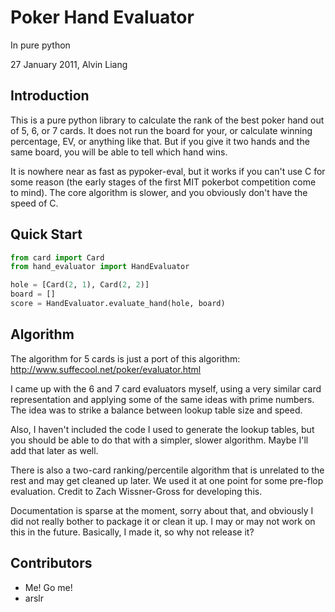 # Poker Hand Evaluator

In pure python

27 January 2011, Alvin Liang

## Introduction

This is a pure python library to calculate the rank of the best poker hand
out of 5, 6, or 7 cards. It does not run the board for your, or calculate
winning percentage, EV, or anything like that. But if you give it two hands
and the same board, you will be able to tell which hand wins.

It is nowhere near as fast as pypoker-eval, but it works if you can't use C
for some reason (the early stages of the first MIT pokerbot competition come
to mind). The core algorithm is slower, and you obviously don't have
the speed of C.

## Quick Start

````python
from card import Card
from hand_evaluator import HandEvaluator

hole = [Card(2, 1), Card(2, 2)]
board = []
score = HandEvaluator.evaluate_hand(hole, board)
````

## Algorithm

The algorithm for 5 cards is just a port of this algorithm:
http://www.suffecool.net/poker/evaluator.html

I came up with the 6 and 7 card evaluators myself, using a very similar card
representation and applying some of the same ideas with prime numbers. The
idea was to strike a balance between lookup table size and speed.

Also, I haven't included the code I used to generate the lookup tables, but
you should be able to do that with a simpler, slower algorithm. Maybe I'll
add that later as well.

There is also a two-card ranking/percentile algorithm that is unrelated to
the rest and may get cleaned up later. We used it at one point for some
pre-flop evaluation. Credit to Zach Wissner-Gross for developing this.

Documentation is sparse at the moment, sorry about that, and obviously I did
not really bother to package it or clean it up. I may or may not work on this
in the future. Basically, I made it, so why not release it?

## Contributors

* Me! Go me!
* arslr